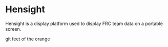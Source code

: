 # Hensight

Hensight is a display platform used to display FRC team data on a portable screen.

git feet of the orange